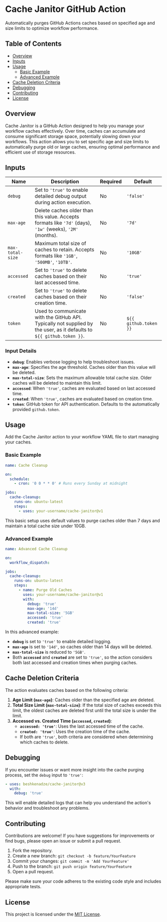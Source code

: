 # Cache Janitor GitHub Action

Automatically purges GitHub Actions caches based on specified age and size limits to optimize workflow performance.

## Table of Contents

- [Overview](#overview)
- [Inputs](#inputs)
- [Usage](#usage)
  - [Basic Example](#basic-example)
  - [Advanced Example](#advanced-example)
- [Cache Deletion Criteria](#cache-deletion-criteria)
- [Debugging](#debugging)
- [Contributing](#contributing)
- [License](#license)

## Overview

Cache Janitor is a GitHub Action designed to help you manage your workflow caches effectively. Over time, caches can accumulate and consume significant storage space, potentially slowing down your workflows. This action allows you to set specific age and size limits to automatically purge old or large caches, ensuring optimal performance and efficient use of storage resources.

## Inputs

| Name             | Description                                                                                                                                  | Required | Default               |
|------------------|----------------------------------------------------------------------------------------------------------------------------------------------|----------|-----------------------|
| `debug`          | Set to `'true'` to enable detailed debug output during action execution.                                                                     | No       | `'false'`             |
| `max-age`        | Delete caches older than this value. Accepts formats like `'7d'` (days), `'1w'` (weeks), `'2M'` (months).                                    | No       | `'7d'`                |
| `max-total-size` | Maximum total size of caches to retain. Accepts formats like `'1GB'`, `'500MB'`, `'10TB'`.                                                   | No       | `'10GB'`              |
| `accessed`       | Set to `'true'` to delete caches based on their last accessed time.                                                                           | No       | `'true'`              |
| `created`        | Set to `'true'` to delete caches based on their creation time.                                                                                | No       | `'false'`             |
| `token`          | Used to communicate with the GitHub API. Typically not supplied by the user, as it defaults to `${{ github.token }}`.                         | No       | `${{ github.token }}` |

### Input Details

- **`debug`**: Enables verbose logging to help troubleshoot issues.
- **`max-age`**: Specifies the age threshold. Caches older than this value will be deleted.
- **`max-total-size`**: Sets the maximum allowable total cache size. Older caches will be deleted to maintain this limit.
- **`accessed`**: When `'true'`, caches are evaluated based on last accessed time.
- **`created`**: When `'true'`, caches are evaluated based on creation time.
- **`token`**: GitHub token for API authentication. Defaults to the automatically provided `github.token`.

## Usage

Add the Cache Janitor action to your workflow YAML file to start managing your caches.

### Basic Example

```yaml
name: Cache Cleanup

on:
  schedule:
    - cron: '0 0 * * 0' # Runs every Sunday at midnight

jobs:
  cache-cleanup:
    runs-on: ubuntu-latest
    steps:
      - uses: your-username/cache-janitor@v1
```

This basic setup uses default values to purge caches older than 7 days and maintain a total cache size under 10GB.

### Advanced Example

```yaml
name: Advanced Cache Cleanup

on:
  workflow_dispatch:

jobs:
  cache-cleanup:
    runs-on: ubuntu-latest
    steps:
      - name: Purge Old Caches
        uses: your-username/cache-janitor@v1
        with:
          debug: 'true'
          max-age: '14d'
          max-total-size: '5GB'
          accessed: 'true'
          created: 'true'
```

In this advanced example:

- **`debug`** is set to `'true'` to enable detailed logging.
- **`max-age`** is set to `'14d'`, so caches older than 14 days will be deleted.
- **`max-total-size`** is reduced to `'5GB'`.
- Both **`accessed`** and **`created`** are set to `'true'`, so the action considers both last accessed and creation times when purging caches.

## Cache Deletion Criteria

The action evaluates caches based on the following criteria:

1. **Age Limit (`max-age`)**: Caches older than the specified age are deleted.
2. **Total Size Limit (`max-total-size`)**: If the total size of caches exceeds this limit, the oldest caches are deleted first until the total size is under the limit.
3. **Accessed vs. Created Time (`accessed`, `created`)**:
   - **`accessed: 'true'`**: Uses the last accessed time of the cache.
   - **`created: 'true'`**: Uses the creation time of the cache.
   - If both are `'true'`, both criteria are considered when determining which caches to delete.

## Debugging

If you encounter issues or want more insight into the cache purging process, set the `debug` input to `'true'`:

```yaml
- uses: beshkenadze/cache-janitor@v3
  with:
    debug: 'true'
```

This will enable detailed logs that can help you understand the action's behavior and troubleshoot any problems.

## Contributing

Contributions are welcome! If you have suggestions for improvements or find bugs, please open an issue or submit a pull request.

1. Fork the repository.
2. Create a new branch: `git checkout -b feature/YourFeature`
3. Commit your changes: `git commit -m 'Add YourFeature'`
4. Push to the branch: `git push origin feature/YourFeature`
5. Open a pull request.

Please make sure your code adheres to the existing code style and includes appropriate tests.

## License

This project is licensed under the [MIT License](LICENSE).
